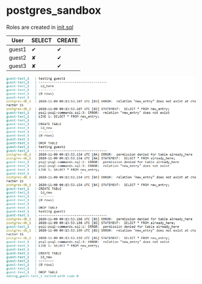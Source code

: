 # postgres_sandbox

Roles are created in [init.sql](./init.sql)

| User   | SELECT | CREATE |
| ------ | ------ | ------ |
| guest1 | ✔      | ✔      |
| guest2 | ✘      | ✔      |
| guest3 | ✘      | ✔      |

![output](./compose-output.PNG)